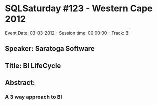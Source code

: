 # SQLSaturday #123 - Western Cape 2012
Event Date: 03-03-2012 - Session time: 00:00:00 - Track: BI
## Speaker: Saratoga  Software
## Title: BI LifeCycle
## Abstract:
### A 3 way approach to BI
